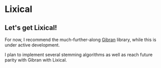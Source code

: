 # Lixical

## Let's get Lixical!

For now, I recommend the much-further-along [Gibran](https://github.com/abitdodgy/gibran) library, while this is under active development.

I plan to implement several stemming algorithms as well as reach future parity with Gibran with Lixical.
